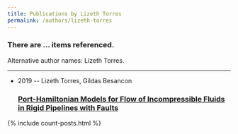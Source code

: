```yaml
---
title: Publications by Lizeth Torres
permalink: /authors/lizeth-torres
---
```


<h3 id="number-posts">There are ... items referenced.</h3>
<p id='info-authors'>Alternative author names: Lizeth Torres.</p>
<hr />
<ul class="post-list">
<li><span class='post-meta'>2019 -- Lizeth Torres, Gildas Besancon</span><h3><a class='post-link' href="{{ site.baseurl }}/port-hamiltonian-models-for-flow-of-incompressible-fluids-in-rigid-pipelines-with-faults">Port-Hamiltonian Models for Flow of Incompressible Fluids in Rigid Pipelines with Faults</a></h3></li>

</ul>
{% include count-posts.html %}
